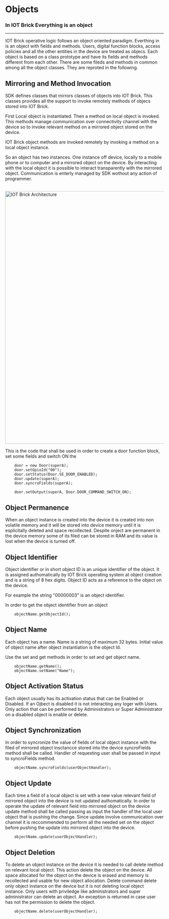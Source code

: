 # Objects

### In IOT Brick Everything is an object

---
IOT Brick operative logic follows an object oriented paradigm. Everthing in is an object with fields and methods. Users, digital function blocks, access policies and all the other entities in the device are treated as objecs. Each object is based on a class prototype and have its fields and methods different from each other. There are some fileds and methods in common among all the object classes. They are reproted in the following.

## Mirroring and Method Invocation
SDK defines classes that mirrors classes of objects into IOT Brick. This classes provides all the support to invoke remotely methods of objecs stored into IOT Brick.

First Local object is instantiated. Then a method on local object is invoked. This methods manage communication over connectivity channel with the device so to invoke relevant method on a mirrored object stored on the device.

IOT Brick object methods are invoked remotely by invoking a method on a local object instance.

So an object has two instances. One instance off device, locally to a mobile phone or to computer and a mirrored object on the device. By interacting with the local object it is possible to interact transparently with the mirrored object. Communication is enterly managed by SDK wothout any action of programmer.

<p align="left">
  <br />
  <img src="https://github.com/BabuinoControllers/IOTBrick_StarterKit/raw/main/img/mirrored_objects.png" width="800px" alt="IOT Brick Architecture" >
  <br />
</p>

This is the code that shall be used in order to create a door function block, set some fields and switch ON the
```          
	door = new Door(superA);                        
	door.setGpioId("00");                      
	door.setStatus(Door.SE_DOOR_ENABLED);
	door.update(superA);
	door.syncroFields(superA);
	   
	door.setOutput(superA, Door.DOOR_COMMAND_SWITCH_ON);
```
## Object Permanence
When an object instance is created into the device it is created into non volatile memory and it will be stored into device memory until it is esplicitally deleted and space recollected. Despite onject are permanent in the device memory some of its filed can be stored in RAM and its value is lost when the device is turned off.

## Object Identifier
Object identifier or in short object ID is an unique identifier of the object. It is assigned authomatically by IOT Brick operating system at object creation and is a string of 8 hex digits. Object ID acts as a reference to the object on the device.

For example the string "00000003" is an object identifier.

In order to get the object identifier from an object
```
	objectName.getObjectId();
```

## Object Name
Each object has a name. Name is a string of maximum 32 bytes. Initial value of object name after object instantiation is the object Id.

Use the set and get methods in order to set and get object name.
```
	objectName.getName();
	objectName.setName("Name");
```
## Object Activation Status
Each object usually has its activation status that can be Enabled or Disabled. If an Ojbect is disabled it is not interacting any loger with Users. Only action that can be performed by Administrators or Super Administrator on a disabled object is enable or delete.

## Object Synchronization
In order to syncronize the value of fields of local object instance with the filed of mirrored object insctancce stored into the device syncroFields method shall be called. Handler of requesting user shall be passed in input to syncroFields method.

```
	objectName.syncroFields(userObjectHandler);
```

## Object Update
Each time a field of a local object is set with a new value relevant field of mirrored object into the device is not updated authomatically. In order to operate the update of relevant field into mirrored object on the device update method shall be called passing as input the handler of the local user object that is pushing the change.
Since update involve communication over channel it is reccommended to perform all the needed set on the object before pushing the update into mirrored object into the device.

```
	objectName.update(userObjectHandler);
```

## Object Deletion
To delete an object instance on the device it is needed to call delete method on relevant local object. This action delete the object on the device. All space allocated for the object on the device is erased and memory is recollected and usable for new object allocation.
Delete command delete only object instance on the device but it is not deleting local object instance.
Only users with priviledge like administrators and super administrator can delete an object. An exception is returned in case user has not the permission to delete the object. 

```
	objectName.delete(userObjectHandler);
```
